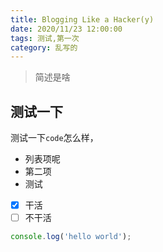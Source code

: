 ```yaml
---
title: Blogging Like a Hacker(y)
date: 2020/11/23 12:00:00
tags: 测试,第一次
category: 乱写的
---
```


> 简述是啥

## 测试一下

测试一下`code`怎么样，

- 列表项呢
- 第二项
- 测试

- [x] 干活
- [ ] 不干活

```js
console.log('hello world');
```
